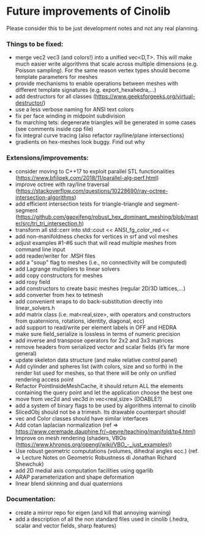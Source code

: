 # Future improvements of Cinolib
Please consider this to be just development notes and not any real planning.

### Things to be fixed:
* merge vec2<T> vec3<T> (and colors!) into a unified vec<D,T>. This will make much easier write algorithms that scale across multiple dimensions (e.g. Poisson sampling). For the same reason vertex types should become template parameters for meshes
* provide mechanisms to enable operations between meshes with different template signatures (e.g. export_hexahedra,...)
* add destructors for all classes (https://www.geeksforgeeks.org/virtual-destructor/)
* use a less verbose naming for ANSI text colors
* fix per face winding in midpoint subdivision
* fix marching tets: degenerate triangles will be generated in some cases (see comments inside cpp file)
* fix integral curve tracing (also refactor ray/line/plane intersections)
* gradients on hex-meshes look buggy. Find out why

### Extensions/improvements:
* consider moving to C++17 to exploit parallel STL functionalities (https://www.bfilipek.com/2018/11/parallel-alg-perf.html)
* improve octree with ray/line traversal (https://stackoverflow.com/questions/10228690/ray-octree-intersection-algorithms)
* add efficient intersection tests for triangle-triangle and segment-segment (https://github.com/gaoxifeng/robust_hex_dominant_meshing/blob/master/src/tri_tri_intersection.h)
* transform all std::cerr into std::cout << ANSI_fg_color_red << 
* add non-manifoldness checks for vertices in srf and vol meshes
* adjust examples #1-#6 such that will read multiple meshes from command line input 
* add reader/writer for .MSH files
* add a "soup" flag to meshes (i.e., no connectivity will be computed)
* add Lagrange multipliers to linear solvers
* add copy constructors for meshes
* add rosy field
* add constructors to create basic meshes (regular 2D/3D lattices,...)
* add converter from hex to tetmesh
* add convenient wraps to do back-substitution directly into linear_solvers.h
* add matrix class (i.e. mat<real,size>, with operators and constructors from quaternions, rotations, identity, diagonal, ecc)
* add support to read/write per element labels in OFF and HEDRA
* make sure field_serialize is lossless in terms of numeric precision
* add inverse and transpose operators for 2x2 and 3x3 matrices
* remove headers from serialized vector and scalar fields (it’s far more general)
* update skeleton data structure (and make relative control panel)
* Add cylinder and spheres list (with colors, size and so forth) in the render list used for meshes, so that there will be only on unified rendering access point
* Refactor PointInsideMeshCache, it should return ALL the elements containing the
  query point and let the application choose the best one
* move from vec2d and vec3d in vec<real,size> (DOABLE?)
* add a system of binary flags to be used by algorithms internal to cinolib
* SlicedObj should not be a trimesh. Its drawable counterpart should!
* vec and Color classes should have similar interfaces
* Add cotan laplacian  normalization
  (ref => https://www.ceremade.dauphine.fr/~peyre/teaching/manifold/tp4.html)
* Improve on mesh rendering (shaders, VBOs (https://www.khronos.org/opengl/wiki/VBO_-_just_examples))
* Use robust geometric computations (volumes, dihedral angles ecc.) 
  (ref. => Lecture Notes on Geometric Robustness di Jonathan Richard Shewchuk)
* add 2D medial axis computation facilities using qgarlib
* ARAP parameterization and shape deformation
* linear blend skinning and dual quaternions

### Documentation:
* create a mirror repo for eigen (and kill that annoying warning)
* add a description of all the non standard files used in cinolib (.hedra, scalar and vector fields, sharp features)

